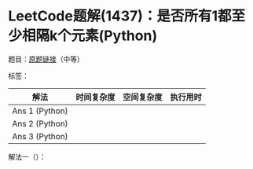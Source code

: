 # LeetCode题解(1437)：是否所有1都至少相隔k个元素(Python)

题目：[原题链接](https://leetcode-cn.com/problems/check-if-all-1s-are-at-least-length-k-places-away/)（中等）

标签：

| 解法           | 时间复杂度 | 空间复杂度 | 执行用时 |
| -------------- | ---------- | ---------- | -------- |
| Ans 1 (Python) |            |            |          |
| Ans 2 (Python) |            |            |          |
| Ans 3 (Python) |            |            |          |

解法一（）：

